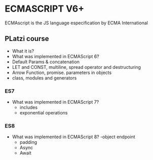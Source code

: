 # ECMASCRIPT V6+
ECMAscript is the JS language especification by ECMA International

## PLatzi course 
- What it is?
- What was implemented in ECMAScript 6?
- Default Params & concatenation
- LET and CONST, multiline, spread operator and destructuring
- Arrow Function, promise. parameters in objects
- class, modules and generators
### ES7
- What was implemented in ECMAScript 7?
    - includes
    - exponential operations 
### ES8
- What was implemented in ECMAScript 8?
    -object endpoint
    - padding 
    - Async
    - Await 
    
